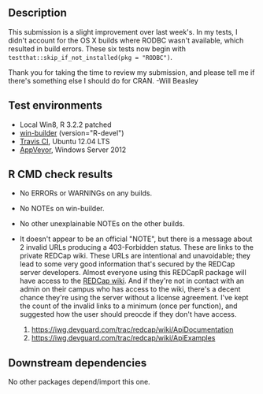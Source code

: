 Description
-----------------------------------------------
This submission is a slight improvement over last week's.  In my tests, I didn't account for the OS X builds where RODBC wasn't available, which resulted in build errors.  These six tests now begin with `testthat::skip_if_not_installed(pkg = "RODBC")`.

Thank you for taking the time to review my submission, and please tell me if there's something else I should do for CRAN.  -Will Beasley


Test environments
-----------------------------------------------

* Local Win8, R 3.2.2 patched
* [win-builder](http://win-builder.r-project.org/4cRj9cDqXPBe) (version="R-devel")
* [Travis CI](https://travis-ci.org/OuhscBbmc/REDCapR), Ubuntu 12.04 LTS
* [AppVeyor](https://ci.appveyor.com/project/wibeasley/REDCapR), Windows Server 2012


R CMD check results
-----------------------------------------------

* No ERRORs or WARNINGs on any builds.

* No NOTEs on win-builder.

* No other unexplainable NOTEs on the other builds.

* It doesn't appear to be an official "NOTE", but there is a message about 2 invalid URLs producing a 403-Forbidden status.  These are links to the private REDCap wiki.  These URLs are intentional and unavoidable; they lead to some very good information that's secured by the REDCap server developers.  Almost everyone using this REDCapR package will have access to the [REDCap wiki](https://iwg.devguard.com/trac/redcap/).  And if they're not in contact with an admin on their campus who has access to the wiki, there's a decent chance they're using the server without a license agreement.  I've kept the count of the invalid links to a minimum (once per function), and suggested how the user should preocde if they don't have access.
    1. https://iwg.devguard.com/trac/redcap/wiki/ApiDocumentation
    2. https://iwg.devguard.com/trac/redcap/wiki/ApiExamples


Downstream dependencies
-----------------------------------------------

No other packages depend/import this one.
